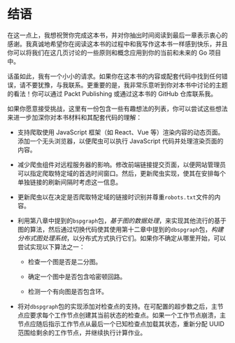 # 结语

在这一点上，我想祝贺你完成这本书，并对你抽出时间阅读到最后一章表示衷心的感谢。我真诚地希望你在阅读这本书的过程中和我写作这本书一样感到快乐，并且你可以将我们在这几页讨论的一些原则和概念应用到你的当前和未来的 Go 项目中。

话虽如此，我有一个小小的请求。如果你在这本书的内容或配套代码中找到任何错误，请不要犹豫，与我联系。更重要的是，我非常乐意听到你对本书中讨论的主题的看法！你可以通过 Packt Publishing 或通过这本书的 GitHub 仓库联系我。

如果你愿意接受挑战，这里有一份包含一些有趣想法的列表，你可以尝试这些想法来进一步加深你对本书材料和其配套代码的理解：

+   支持爬取使用 JavaScript 框架（如 React、Vue 等）渲染内容的动态页面。添加一个无头浏览器，以便爬虫可以执行 JavaScript 代码并处理渲染页面的内容。

+   减少爬虫组件对远程服务器的影响。修改前端链接提交页面，以便网站管理员可以指定爬取特定域的首选时间窗口。然后，更新爬虫实现，使其在安排每个单独链接的刷新间隔时考虑这一信息。

+   更新爬虫以在决定是否爬取特定域的链接时识别并尊重`robots.txt`文件的内容。

+   利用第八章中提到的`bspgraph`包，*基于图的数据处理*，来实现其他流行的基于图的算法，然后通过切换代码使其使用第十二章中提到的`dbspgraph`包，*构建分布式图处理系统*，以分布式方式执行它们。如果你不确定从哪里开始，可以尝试实现以下算法之一：

    +   检查一个图是否是二分图。

    +   确定一个图中是否包含哈密顿回路。

    +   检测一个有向图是否包含环。

+   将对`dbspgraph`包的实现添加对检查点的支持。在可配置的超步数之后，主节点应要求每个工作节点创建其当前状态的检查点。如果一个工作节点崩溃，主节点应随后指示工作节点从最后一个已知检查点加载其状态，重新分配 UUID 范围给剩余的工作节点，并继续执行计算作业。
